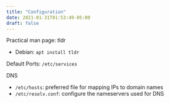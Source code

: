 ```yaml
---
title: "Configuration"
date: 2021-01-31T01:53:49-05:00
draft: false
---
```




Practical man page: tldr
- Debian: `apt install tldr`

Default Ports: `/etc/services`

DNS
- `/etc/hosts`: preferred file for mapping IPs to domain names
- `/etc/resolv.conf`: configure the nameservers used for DNS